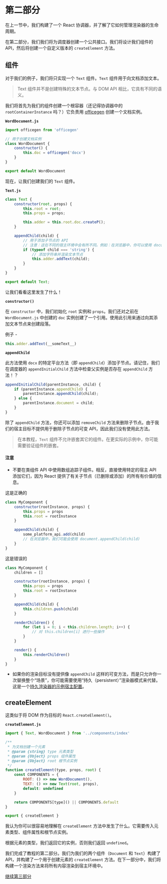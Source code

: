 # 第二部分

在上一节中，我们构建了一个 React 协调器，并了解了它如何管理渲染器的生命周期。

在第二部分，我们我们将为调度器创建一个公共接口。我们将设计我们组件的 API，然后将创建一个自定义版本的 `createElement` 方法。

## 组件

对于我们的例子，我们将只实现一个 `Text` 组件。`Text` 组件用于向文档添加文本。

> Text 组件并不是创建特殊的文本节点。与 DOM API 相比，它具有不同的语义。

我们将首先为我们的组件创建一个根容器（还记得协调器中的 `rootContainerInstance` 吗？）它负责用 [officegen](https://github.com/Ziv-Barber/officegen) 创建一个文档实例。

**`WordDocument.js`**

```js
import officegen from 'officegen'

// 用于创建文档实例
class WordDocument {
	constructor() {
		this.doc = officegen('docx')
	}
}

export default WordDocument
```

现在，让我们创建我们的 `Text` 组件。

**`Text.js`**

```js
class Text {
	constructor(root, props) {
		this.root = root;
		this.props = props;

		this.adder = this.root.doc.createP();
	}

	appendChild(child) {
        // 用于添加子节点的 API
        // 注意：这在不同的宿主环境中会有所不同。例如：在浏览器中，你可以使用 document.appendChild(child)
		if (typeof child === 'string') {
			// 添加字符串并渲染文本节点
			this.adder.addText(child);
		}
	}
}

export default Text;

```

让我们看看这里发生了什么！

**`constructor()`**

在 `constructor` 中，我们初始化 `root` 实例和 `props`。我们还对之前在 `WordDocument.js` 中创建的 `doc` 实例创建了一个引用。使用此引用来通过向其添加文本节点来创建段落。

例子 -

```js
this.adder.addText(__someText__)
```

**`appendChild`**

此方法使用 `docx` 的特定平台方法（即 `appendChild`）添加子节点。请记住，我们在调度器的 `appendInitialChild` 方法中检查父实例是否存在 `appendChild` 方法！？

```js
appendInitialChild(parentInstance, child) {
	if (parentInstance.appendChild) {
		parentInstance.appendChild(child);
	} else {
		parentInstance.document = child;
	}
}
```

除了 `appendChild` 方法，你还可以添加 `removeChild` 方法来删​​除子节点。由于我们的宿主目标不提供用于删除子节点的可变 API，因此我们没有使用此方法。

> 在本教程，`Text` 组件不允许嵌套其它的组件。在更实际的示例中，你可能需要验证组件的嵌套。

#### 注意

- 不要在类组件 API 中使用数组追踪子组件。相反，直接使用特定的宿主 API 添加它们，因为 React 提供了有关子节点（已删除或添加）的所有有价值的信息。

这是正确的

```js
class MyComponent {
	constructor(rootInstance, props) {
		this.props = props
		this.root = rootInstance
	}

	appendChild(child) {
		some_platform_api.add(child)
		// 在浏览器中，我们可能会使用 document.appendChild(child)
	}
}
```

这是错误的

```js
class MyComponent {
	children = []

	constructor(rootInstance, props) {
		this.props = props
		this.root = rootInstance
	}

	appendChild(child) {
		this.children.push(child)
	}

	renderChildren() {
		for (let i = 0; i < this.children.length; i++) {
			// 对 this.children[i] 进行一些操作
		}
	}

	render() {
		this.renderChildren()
	}
}
```

- 如果你的渲染目标没有提供像 `appendChild` 这样的可变方法，而是只允许你一次替换整个“场景”，你可能需要使用“持久（persistent）”渲染器模式来代替。这是一个[持久渲染器的示例宿主配置](https://github.com/facebook/react/blob/master/packages/react-native-renderer/src/ReactFabricHostConfig.js)。

## createElement

这类似于将 DOM 作为目标的 `React.createElement()`。

**`createElement.js`**

```js
import { Text, WordDocument } from '../components/index'

/**
 * 为文档创建一个元素
 * @param {string} type 元素类型
 * @param {Object} props 组件属性
 * @param {Object} root 根节点实例
 */
function createElement(type, props, root) {
	const COMPONENTS = {
		ROOT: () => new WordDocument(),
		TEXT: () => new Text(root, props),
		default: undefined
	}

	return COMPONENTS[type]() || COMPONENTS.default
}

export { createElement }
```
我认为你可以很容易地理解在 `createElement` 方法中发生了什么。它需要传入元素类型、组件属性和根节点实例。

根据元素的类型，我们返回它的实例，否则我们返回 `undefined`。

我们完成了教程的第二部分。我们为我们的两个组件（`Document` 和 `Text`）构建了 API，并构建了一个用于创建元素的 `createElement` 方法。在下一部分中，我们将构建一个渲染方法来将所有内容渲染到宿主环境中。

[继续第三部分](./part-three.md)
